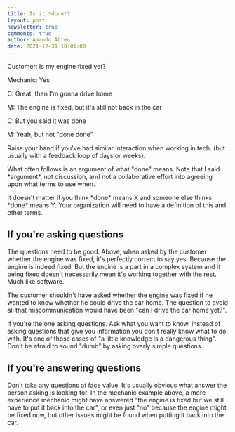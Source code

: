 ```yaml
---
title: Is it *done*?
layout: post
newsletter: true
comments: true
author: Amando Abreu
date: 2021-12-31 10:01:00
---
```

Customer: Is my engine fixed yet?

Mechanic: Yes

C: Great, then I'm gonna drive home

M: The engine is fixed, but it's still not back in the car

C: But you said it was done

M: Yeah, but not "done done"


Raise your hand if you've had similar interaction when working in tech. (but usually with a feedback loop of days or weeks).

What often follows is an argument of what "done" means. Note that I said \*argument\*, not discussion, and not a collaborative effort into agreeing upon what terms to use when.

It doesn't matter if you think \*done\* means X and someone else thinks \*done\* means Y. Your organization will need to have a definition of this and other terms.

## If you're asking questions

The questions need to be good. Above, when asked by the customer whether the engine was fixed, it's perfectly correct to say yes. Because the engine is indeed fixed. But the engine is a part in a complex system and it being fixed doesn't necessarily mean it's working together with the rest. Much like software.


The customer shouldn't have asked whether the engine was fixed if he wanted to know whether he could drive the car home. The question to avoid all that miscommunication would have been "can I drive the car home yet?".


If you're the one asking questions. Ask what you want to know. Instead of asking questions that give you information you don't really know what to do with. It's one of those cases of "a little knowledge is a dangerous thing". Don't be afraid to sound "dumb" by asking overly simple questions.

## If you're answering questions

Don't take any questions at face value. It's usually obvious what answer the person asking is looking for. In the mechanic example above, a more experience mechanic might have answered "the engine is fixed but we still have to put it back into the car", or even just "no" because the engine might be fixed now, but other issues might be found when putting it back into the car.